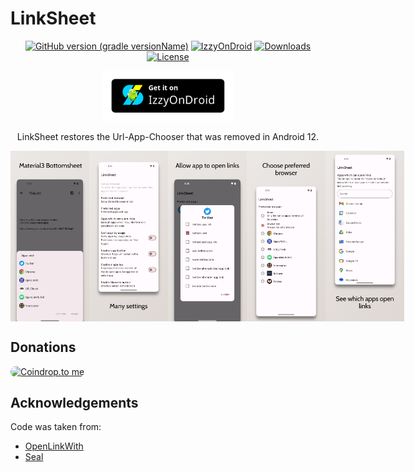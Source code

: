 # LinkSheet

<!-- ---------- Badges ---------- -->
<div align="center">

[![GitHub version (gradle versionName)](https://img.shields.io/github/v/release/1fexd/LinkSheet)](https://github.com/1fexd/LinkSheet/blob/master/app/build.gradle.kts)
[![IzzyOnDroid](https://img.shields.io/endpoint?url=https://apt.izzysoft.de/fdroid/api/v1/shield/fe.linksheet)](https://apt.izzysoft.de/fdroid/index/apk/fe.linksheet)
[![Downloads](https://img.shields.io/github/downloads/1fexd/LinkSheet/total)]()
[![License](https://img.shields.io/github/license/1fexd/LinkSheet)](https://github.com/1fexd/LinkSheet/blob/master/LICENSE)

</div>

<!-- ---------- Download ---------- -->
<div align="center">

[<img src="readme/IzzyOnDroid.png"
alt="Get it on IzzySoft"
height="80">](https://apt.izzysoft.de/fdroid/index/apk/fe.linksheet)
</div>


<!-- ---------- Description ---------- -->
<div align="center">

LinkSheet restores the Url-App-Chooser that was removed in Android 12.

</div>

<!-- ---------- Screenshots ---------- -->
<div align="center">

<div style="display: flex;">
  <img src="readme/screenshot1.png" width=25%>
  <img src="readme/screenshot2.png" width=25%>
  <img src="readme/screenshot3.png" width=25%>
  <img src="readme/screenshot4.png" width=25%>
  <img src="readme/screenshot5.png" width=25%>
</div>

 </div>

## Donations

<a href="https://coindrop.to/fexd" target="_blank"><img src="https://coindrop.to/embed-button.png" style="border-radius: 10px; height: 57px !important;width: 229px !important;" alt="Coindrop.to me"></img></a>

## Acknowledgements

Code was taken from:

* [OpenLinkWith](https://github.com/tasomaniac/OpenLinkWith)
* [Seal](https://github.com/JunkFood02/Seal)


